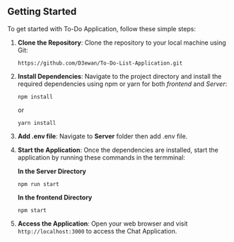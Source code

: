## Getting Started

To get started with To-Do Application, follow these simple steps:

1. **Clone the Repository**: Clone the repository to your local machine using Git:

   ```
   https://github.com/D3ewan/To-Do-List-Application.git
   ```

2. **Install Dependencies**: Navigate to the project directory and install the required dependencies using npm or yarn for both *frontend* and *Server*:

   ```
   npm install
   ```

   or

   ```
   yarn install
   ```
3. **Add .env file**: Navigate to **Server** folder then add .env file.
4. **Start the Application**: Once the dependencies are installed, start the application by running these commands in the termminal:

   **In the Server Directory**

   ```
   npm run start
   ```

   **In the frontend Directory**

   ```
   npm start
   ```

4. **Access the Application**: Open your web browser and visit `http://localhost:3000` to access the Chat Application.
